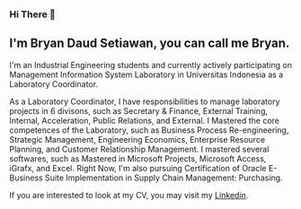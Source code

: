 ### Hi There 👋

<!--
**bryandaud/bryandaud** is a ✨ _special_ ✨ repository because its `README.md` (this file) appears on your GitHub profile.

Here are some ideas to get you started:

- 🔭 I’m currently working on ...
- 🌱 I’m currently learning ...
- 👯 I’m looking to collaborate on ...
- 🤔 I’m looking for help with ...
- 💬 Ask me about ...
- 📫 How to reach me: ...
- 😄 Pronouns: ...
- ⚡ Fun fact: ...
-->
I'm **Bryan Daud Setiawan**, you can call me **Bryan**. 
--
I'm an Industrial Engineering students and currently actively participating on Management Information System Laboratory in Universitas Indonesia as a Laboratory Coordinator.

As a Laboratory Coordinator, I have responsibilities to manage laboratory projects in 6 divisons, such as Secretary & Finance, External Training, Internal, Acceleration, Public Relations, and External. I Mastered the core competences of the Laboratory, such as Business Process Re-engineering, Strategic Management, Engineering Economics, Enterprise Resource Planning, and Customer Relationship Management. I mastered several softwares, such as Mastered in Microsoft Projects, Microsoft Access, iGrafx, and Excel.
Right Now, I'm also pursuing Certification of Oracle E-Business Suite Implementation in Supply Chain Management: Purchasing.

If you are interested to look at my CV, you may visit my [Linkedin](https://www.linkedin.com/in/bryan-daud-setiawan-091a941b9/).




